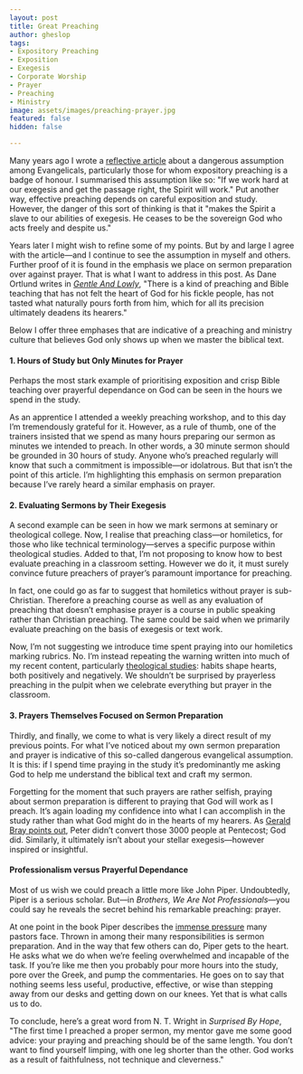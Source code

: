 ```yaml
---
layout: post
title: Great Preaching
author: gheslop
tags:
- Expository Preaching
- Exposition
- Exegesis
- Corporate Worship
- Prayer
- Preaching
- Ministry
image: assets/images/preaching-prayer.jpg
featured: false
hidden: false

---
```

Many years ago I wrote a [reflective article](https://rekindle.co.za/content/doodle-the-dangerous-evangelical-assumption/ "The Dangerous Evangelical Assumption") about a dangerous assumption among Evangelicals, particularly those for whom expository preaching is a badge of honour. I summarised this assumption like so: "If we work hard at our exegesis and get the passage right, the Spirit will work." Put another way, effective preaching depends on careful exposition and study. However, the danger of this sort of thinking is that it "makes the Spirit a slave to our abilities of exegesis. He ceases to be the sovereign God who acts freely and despite us."

Years later I might wish to refine some of my points. But by and large I agree with the article—and I continue to see the assumption in myself and others. Further proof of it is found in the emphasis we place on sermon preparation over against prayer. That is what I want to address in this post. As Dane Ortlund writes in [_Gentle And Lowly_](https://rekindle.co.za/content/2022-02-24-gentle-and-lowly "Review: Gentle And Lowly"), "There is a kind of preaching and Bible teaching that has not felt the heart of God for his fickle people, has not tasted what naturally pours forth from him, which for all its precision ultimately deadens its hearers."

Below I offer three emphases that are indicative of a preaching and ministry culture that believes God only shows up when we master the biblical text.

#### 1. Hours of Study but Only Minutes for Prayer

Perhaps the most stark example of prioritising exposition and crisp Bible teaching over prayerful dependance on God can be seen in the hours we spend in the study.

As an apprentice I attended a weekly preaching workshop, and to this day I’m tremendously grateful for it. However, as a rule of thumb, one of the trainers insisted that we spend as many hours preparing our sermon as minutes we intended to preach. In other words, a 30 minute sermon should be grounded in 30 hours of study. Anyone who’s preached regularly will know that such a commitment is impossible—or idolatrous. But that isn’t the point of this article. I’m highlighting this emphasis on sermon preparation because I’ve rarely heard a similar emphasis on prayer.

#### 2. Evaluating Sermons by Their Exegesis

A second example can be seen in how we mark sermons at seminary or theological college. Now, I realise that preaching class—or homiletics, for those who like technical terminology—serves a specific purpose within theological studies. Added to that, I’m not proposing to know how to best evaluate preaching in a classroom setting. However we do it, it must surely convince future preachers of prayer’s paramount importance for preaching.

In fact, one could go as far to suggest that homiletics without prayer is sub-Christian. Therefore a preaching course as well as any evaluation of preaching that doesn’t emphasise prayer is a course in public speaking rather than Christian preaching. The same could be said when we primarily evaluate preaching on the basis of exegesis or text work.

Now, I’m not suggesting we introduce time spent praying into our homiletics marking rubrics. No. I’m instead repeating the warning written into much of my recent content, particularly [theological studies](https://rekindle.co.za/content/2022-02-18-fridays-with-fred "Nietzsche On Studying Theology"): habits shape hearts, both positively and negatively. We shouldn’t be surprised by prayerless preaching in the pulpit when we celebrate everything but prayer in the classroom.

#### 3. Prayers Themselves Focused on Sermon Preparation

Thirdly, and finally, we come to what is very likely a direct result of my previous points. For what I’ve noticed about my own sermon preparation and prayer is indicative of this so-called dangerous evangelical assumption. It is this: if I spend time praying in the study it’s predominantly me asking God to help me understand the biblical text and craft my sermon.

Forgetting for the moment that such prayers are rather selfish, praying about sermon preparation is different to praying that God will work as I preach. It’s again loading my confidence into what I can accomplish in the study rather than what God might do in the hearts of my hearers. As [Gerald Bray points out](https://rekindle.co.za/content/pastor-god-grows-churches/ "Pastor, God Grows Churches"), Peter didn’t convert those 3000 people at Pentecost; God did. Similarly, it ultimately isn’t about your stellar exegesis—however inspired or insightful.

#### Professionalism versus Prayerful Dependance

Most of us wish we could preach a little more like John Piper. Undoubtedly, Piper is a serious scholar. But—in _Brothers, We Are Not Professionals_—you could say he reveals the secret behind his remarkable preaching: prayer.

At one point in the book Piper describes the [immense pressure](https://africa.thegospelcoalition.org/article/pastor-youll-burnout-if-your-idea-of-hard-work-is-worldly/ "Ministry Burnout") many pastors face. Thrown in among their many responsibilities is sermon preparation. And in the way that few others can do, Piper gets to the heart. He asks what we do when we’re feeling overwhelmed and incapable of the task. If you’re like me then you probably pour more hours into the study, pore over the Greek, and pump the commentaries. He goes on to say that nothing seems less useful, productive, effective, or wise than stepping away from our desks and getting down on our knees. Yet that is what calls us to do.

To conclude, here’s a great word from N. T. Wright in _Surprised By Hope_, "The first time I preached a proper sermon, my mentor gave me some good advice: your praying and preaching should be of the same length. You don’t want to find yourself limping, with one leg shorter than the other. God works as a result of faithfulness, not technique and cleverness."